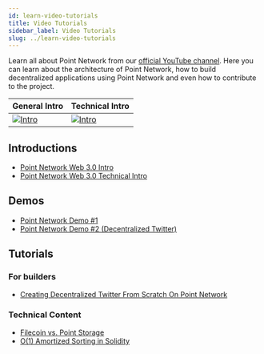 ```yaml
---
id: learn-video-tutorials
title: Video Tutorials
sidebar_label: Video Tutorials
slug: ../learn-video-tutorials
---
```


Learn all about Point Network from our [official YouTube channel](https://www.youtube.com/channel/UCWZkr5qbQhmMtD4Zt374-FA). Here you can learn about the architecture of Point Network, how to build decentralized applications using Point Network and even how to contribute to the project.

| General Intro | Technical Intro |
| ------------- | --------------- |
| [![Intro](https://img.youtube.com/vi/3zICuHh_Hso/0.jpg)](https://www.youtube.com/watch?v=3zICuHh_Hso) | [![Intro](https://img.youtube.com/vi/czCPXJKDfFw/0.jpg)](https://www.youtube.com/watch?v=czCPXJKDfFw) |

## Introductions

- [Point Network Web 3.0 Intro](https://www.youtube.com/watch?v=3zICuHh_Hso)
- [Point Network Web 3.0 Technical Intro](https://www.youtube.com/watch?v=czCPXJKDfFw)

## Demos

- [Point Network Demo #1](https://vimeo.com/499192915)
- [Point Network Demo #2 (Decentralized Twitter)](https://vimeo.com/499193710)

## Tutorials

### For builders

- [Creating Decentralized Twitter From Scratch On Point Network](https://www.youtube.com/watch?v=JZaxuQBrTgU)

### Technical Content

- [Filecoin vs. Point Storage ](https://www.youtube.com/watch?v=o4xNFNnpgrU)
- [O(1) Amortized Sorting in Solidity](https://www.youtube.com/watch?v=Q9pe0q8PwXQ)